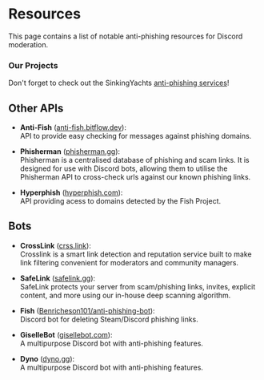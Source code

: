 # Resources

This page contains a list of notable anti-phishing resources for Discord moderation.


### Our Projects

Don't forget to check out the SinkingYachts [anti-phishing services](/projects)!


## Other APIs

- **Anti-Fish** ([anti-fish.bitflow.dev](https://anti-fish.bitflow.dev)): <br>
  API to provide easy checking for messages against phishing domains.

- **Phisherman** ([phisherman.gg](https://phisherman.gg)): <br>
  Phisherman is a centralised database of phishing and scam links. It is designed for use with Discord bots, allowing them to utilise the Phisherman API to cross-check urls against our known phishing links.

- **Hyperphish** ([hyperphish.com](https://api.hyperphish.com/docs)): <br>
  API providing acess to domains detected by the Fish Project.


## Bots

- **CrossLink** ([crss.link](https://crss.link)): <br>
  Crosslink is a smart link detection and reputation service built to make link filtering convenient for moderators and community managers.

- **SafeLink** ([safelink.gg](https://safelink.gg/)): <br>
  SafeLink protects your server from scam/phishing links, invites, explicit content, and more using our in-house deep scanning algorithm.

- **Fish** ([Benricheson101/anti-phishing-bot](https://github.com/Benricheson101/anti-phishing-bot/)): <br>
  Discord bot for deleting Steam/Discord phishing links.

- **GiselleBot** ([gisellebot.com](https://gisellebot.com/)): <br>
  A multipurpose Discord bot with anti-phishing features.

- **Dyno** ([dyno.gg](https://dyno.gg/bot)): <br>
  A multipurpose Discord bot with anti-phishing features.
